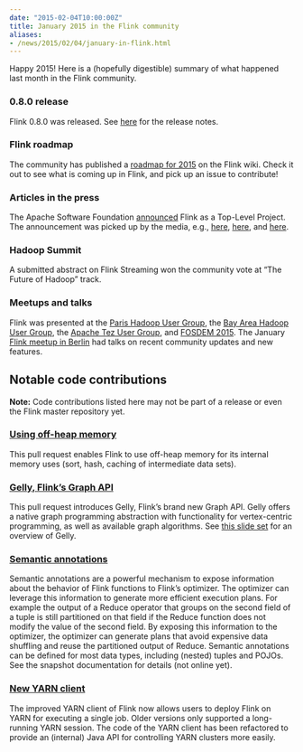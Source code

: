 ```yaml
---
date: "2015-02-04T10:00:00Z"
title: January 2015 in the Flink community
aliases:
- /news/2015/02/04/january-in-flink.html
---
```


Happy 2015! Here is a (hopefully digestible) summary of what happened last month in the Flink community.

### 0.8.0 release

Flink 0.8.0 was released. See [here](http://flink.apache.org/news/2015/01/21/release-0.8.html) for the release notes.

### Flink roadmap

The community has published a [roadmap for 2015](https://cwiki.apache.org/confluence/display/FLINK/Flink+Roadmap) on the Flink wiki. Check it out to see what is coming up in Flink, and pick up an issue to contribute!

### Articles in the press

The Apache Software Foundation [announced](https://blogs.apache.org/foundation/entry/the_apache_software_foundation_announces69) Flink as a Top-Level Project. The announcement was picked up by the media, e.g., [here](http://sdtimes.com/inside-apache-software-foundations-newest-top-level-project-apache-flink/?utm_content=11232092&utm_medium=social&utm_source=twitter), [here](http://www.datanami.com/2015/01/12/apache-flink-takes-route-distributed-data-processing/), and [here](http://i-programmer.info/news/197-data-mining/8176-flink-reaches-top-level-status.html).

### Hadoop Summit

A submitted abstract on Flink Streaming won the community vote at “The Future of Hadoop” track.

### Meetups and talks

Flink was presented at the [Paris Hadoop User Group](http://www.meetup.com/Hadoop-User-Group-France/events/219778022/), the [Bay Area Hadoop User Group](http://www.meetup.com/hadoop/events/167785202/), the [Apache Tez User Group](http://www.meetup.com/Apache-Tez-User-Group/events/219302692/), and [FOSDEM 2015](https://fosdem.org/2015/schedule/track/graph_processing/). The January [Flink meetup in Berlin](http://www.meetup.com/Apache-Flink-Meetup/events/219639984/) had talks on recent community updates and new features.

## Notable code contributions

**Note:** Code contributions listed here may not be part of a release or even the Flink master repository yet.

### [Using off-heap memory](https://github.com/apache/flink/pull/290)

This pull request enables Flink to use off-heap memory for its internal memory uses (sort, hash, caching of intermediate data sets). 

### [Gelly, Flink’s Graph API](https://github.com/apache/flink/pull/335)

This pull request introduces Gelly, Flink’s brand new Graph API. Gelly offers a native graph programming abstraction with functionality for vertex-centric programming, as well as available graph algorithms. See [this slide set](http://www.slideshare.net/vkalavri/largescale-graph-processing-with-apache-flink-graphdevroom-fosdem15) for an overview of Gelly.

### [Semantic annotations](https://github.com/apache/flink/pull/311)

Semantic annotations are a powerful mechanism to expose information about the behavior of Flink functions to Flink’s optimizer. The optimizer can leverage this information to generate more efficient execution plans. For example the output of a Reduce operator that groups on the second field of a tuple is still partitioned on that field if the Reduce function does not modify the value of the second field. By exposing this information to the optimizer, the optimizer can generate plans that avoid expensive data shuffling and reuse the partitioned output of Reduce. Semantic annotations can be defined for most data types, including (nested) tuples and POJOs. See the snapshot documentation for details (not online yet).

### [New YARN client](https://github.com/apache/flink/pull/292)

The improved YARN client of Flink now allows users to deploy Flink on YARN for executing a single job. Older versions only supported a long-running YARN session. The code of the YARN client has been refactored to provide an (internal) Java API for controlling YARN clusters more easily.
